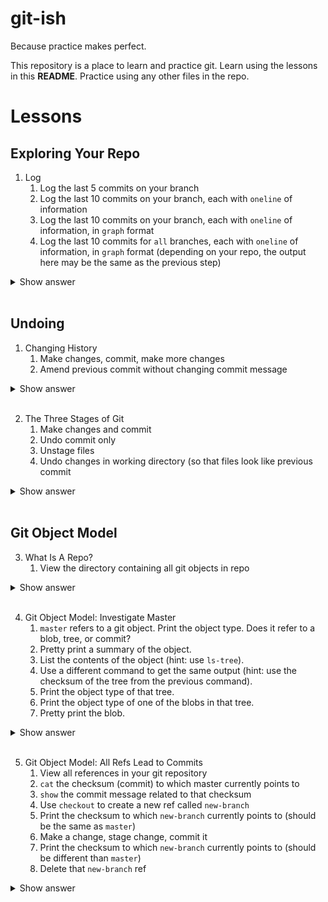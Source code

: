 # git-ish
Because practice makes perfect.

This repository is a place to learn and practice git. Learn using the lessons in this __README__. Practice using any other files in the repo.

# Lessons
## Exploring Your Repo
1. Log
   1. Log the last 5 commits on your branch
   1. Log the last 10 commits on your branch, each with `oneline` of information
   1. Log the last 10 commits on your branch, each with `oneline` of information, in `graph` format
   1. Log the last 10 commits for `all` branches, each with `oneline` of information, in `graph` format (depending on your repo, the output here may be the same as the previous step)
<details>
  <summary>Show answer</summary>
  <pre> 
  i.  git log -5 
  ii. git log --oneline -10
  ii. git log --oneline --graph -10
  ii. git log --oneline --graph --all -10
  </pre>
</details>
<br>

## Undoing
1. Changing History
   1. Make changes, commit, make more changes
   1. Amend previous commit without changing commit message
<details>
  <summary>Show answer</summary>
  <pre> 
  git commit --amend --no-edit
  </pre>
</details>
<br>

2. The Three Stages of Git
   1. Make changes and commit
   1. Undo commit only
   1. Unstage files
   1. Undo changes in working directory (so that files look like previous commit
<details>
  <summary>Show answer</summary>
  <pre> 
  ii.  git reset --soft HEAD^
  iii. git reset .
  iv.  git checkout .
  </pre>
</details>
<br>

## Git Object Model
3. What Is A Repo? 
   1. View the directory containing all git objects in repo
<details>
  <summary>Show answer</summary>
  <pre> 
  i.   tree -I "info|pack" .git/objects  # OR
       ls .git/objects
  </pre>
</details>
<br>

4. Git Object Model: Investigate Master 
   1. `master` refers to a git object. Print the object type. Does it refer to a blob, tree, or commit?
   1. Pretty print a summary of the object.
   1. List the contents of the object (hint: use `ls-tree`).
   1. Use a different command to get the same output (hint: use the checksum of the tree from the previous command).
   1. Print the object type of that tree.
   1. Print the object type of one of the blobs in that tree.
   1. Pretty print the blob.
<details>
  <summary>Show answer</summary>
  <pre> 
  i.   git cat-file -t master (master is a reference to a commit)
  ii.  git cat-file -p master
  iii. git ls-tree master
  iv.  git cat-file -p &lt;checksum of tree&gt;
  v.   git cat-file -t &lt;checksum of tree&gt;
  vi.  git cat-file -t &lt;checksum of a blob&gt;
  vii. git cat-file -p &lt;checksum of a blob&gt;
  </pre>
</details>
<br>

5. Git Object Model: All Refs Lead to Commits 
   1. View all references in your git repository 
   1. `cat` the checksum (commit) to which master currently points to
   1. `show` the commit message related to that checksum
   1. Use `checkout` to create a new ref called `new-branch`
   1. Print the checksum to which `new-branch` currently points to (should be the same as `master`)
   1. Make a change, stage change, commit it
   1. Print the checksum to which `new-branch` currently points to (should be different than `master`)
   1. Delete that `new-branch` ref
<details>
  <summary>Show answer</summary>
  <pre> 
  # in root directory of repository

  i.    tree -C .git/refs # OR ls .git/refs

  ii.   cat .git/refs/heads/master

  iii.  git show &lt;checksum printed in previous step&gt;

  iv.   git checkout -b new-branch

  v.    cat .git/refs/heads/new-branch

  vi.   # make your changes, stage, and commit however you like

  vii.  cat .git/refs/head/new-branch

  viii. git checkout master && git branch -d new-branch
  </pre>
</details>
<br>
